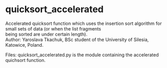 # quicksort_accelerated
Accelerated quicksort function which uses the insertion sort algorithm for small sets of data (or when the list fragments  
being sorted are under certain length).  
Author: Yaroslava Tkachuk, BSc student of the University of Silesia, Katowice, Poland.

Files:
quicksort_accelerated.py is the module containing the accelerated quichsort function.
